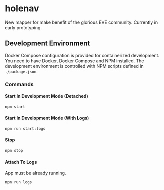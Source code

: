 # holenav

New mapper for make benefit of the glorious EVE community. Currently in early prototyping.

## Development Environment

Docker Compose configuration is provided for containerized development. You need to have Docker, Docker Compose and NPM installed. The development environment is controlled with NPM scripts defined in `./package.json`.

### Commands

#### Start In Development Mode (Detached)

```bash
npm start
```

#### Start In Development Mode (With Logs)

```bash
npm run start:logs
```

#### Stop

```bash
npm stop
```

#### Attach To Logs

App must be already running.

```bash
npm run logs
```
